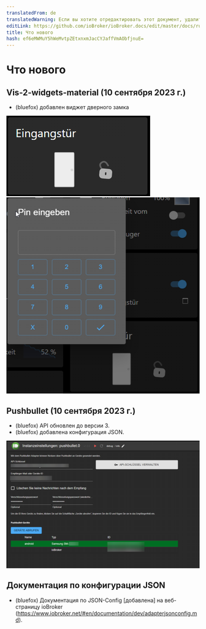 ```yaml
---
translatedFrom: de
translatedWarning: Если вы хотите отредактировать этот документ, удалите поле «translationFrom», в противном случае этот документ будет снова автоматически переведен
editLink: https://github.com/ioBroker/ioBroker.docs/edit/master/docs/ru/history/history.md
title: Что нового
hash: ef6eMWMuY5hWeMvtpZEtxnxmJacCYJaffVmAObfjnuE=
---
```

# Что нового
## Vis-2-widgets-material (10 сентября 2023 г.)
* (bluefox) добавлен виджет дверного замка

![картинка1](media/2023_09_10_vis-2-widgets-material-lock-1.png) ![картинка1](../../de/history/media/2023_09_10_vis-2-widgets-material-lock-2.png)

## Pushbullet (10 сентября 2023 г.)
* (bluefox) API обновлен до версии 3.
* (bluefox) добавлена конфигурация JSON.

 ![Конфигурация JSON](../../de/history/media/2023_09_10_pushbullet.png)

## Документация по конфигурации JSON
* (bluefox) Документация по JSON-Config [добавлена] на веб-страницу ioBroker (https://www.iobroker.net/#en/documentation/dev/adapterjsonconfig.md).